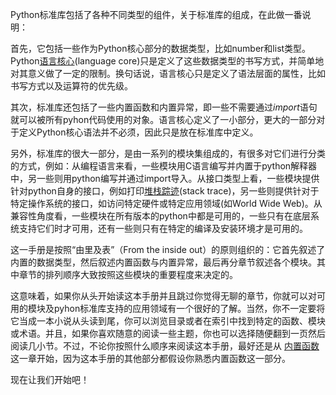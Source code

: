 Python标准库包括了各种不同类型的组件，关于标准库的组成，在此做一番说明：

首先，它包括一些作为Python核心部分的数据类型，比如number和list类型。Python<u>语言核心</u>(language core)只是定义了这些数据类型的书写方式，并简单地对其意义做了一定的限制。换句话说，语言核心只是定义了语法层面的属性，比如书写方式以及运算符的优先级。

其次，标准库还包括了一些内置函数和内置异常，即一些不需要通过*import*语句就可以被所有pyhon代码使用的对象。语言核心定义了一小部分，更大的一部分对于定义Python核心语法并不必须，因此只是放在标准库中定义。

另外，标准库的很大一部分，是由一系列的模块集组成的，有很多对它们进行分类的方式，例如：从编程语言来看，一些模块用C语言编写并内置于python解释器中，另一些则用python编写并通过import导入。从接口类型上看，一些模块提供针对python自身的接口，例如打印<u>堆栈踪迹</u>(stack trace)，另一些则提供针对于特定操作系统的接口，如访问特定硬件或特定应用领域(如World Wide Web)。从兼容性角度看，一些模块在所有版本的python中都是可用的，一些只有在底层系统支持它们时才可用，还有一些则只有在特定的编译及安装环境才是可用的。

这一手册是按照“由里及表”（From the inside out）的原则组织的：它首先叙述了内置的数据类型，然后叙述内置函数与内置异常，最后再分章节叙述各个模块。其中章节的排列顺序大致按照这些模块的重要程度来决定的。

这意味着，如果你从头开始读这本手册并且跳过你觉得无聊的章节，你就可以对可用的模块及pyhon标准库支持的应用领域有一个很好的了解。当然，你不一定要将它当成一本小说从头读到尾，你可以浏览目录或者在索引中找到特定的函数、模块或术语。并且，如果你喜欢随意的阅读一些主题，你也可以选择随便翻到一页然后阅读几小节。不过，不论你按照什么顺序来阅读这本手册，最好还是从
[内置函数](./functions.md)
这一章开始，因为这本手册的其他部分都假设你熟悉内置函数这一部分。

现在让我们开始吧！


